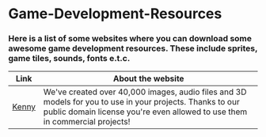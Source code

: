 # Game-Development-Resources
### Here is a list of some websites where you can download some awesome game development resources. These include sprites, game tiles, sounds, fonts e.t.c.

| Link | About the website |
|------|-------|
| [Kenny](https://kenney.nl/assets)  | We've created over 40,000 images, audio files and 3D models for you to use in your projects. Thanks to our public domain license you're even allowed to use them in commercial projects! |
